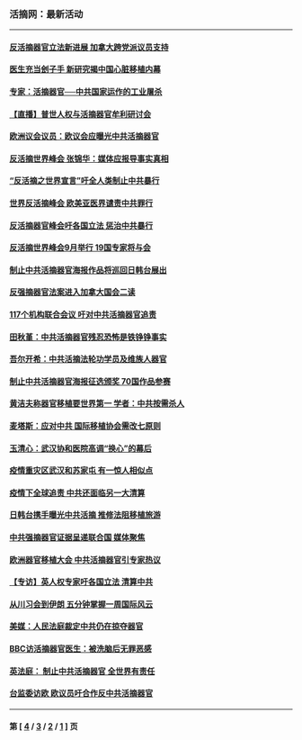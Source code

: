 ### 活摘网：最新活动
---
#### [反活摘器官立法新进展 加拿大跨党派议员支持](../../pages/nf5883/n13876061.md?12090430) 
#### [医生充当刽子手 新研究揭中国心脏移植内幕](../../pages/nf5883/n13772291.md?12090430) 
#### [专家：活摘器官──中共国家运作的工业屠杀](../../pages/nf5883/n13761178.md?12090430) 
#### [【直播】普世人权与活摘器官牟利研讨会](../../pages/nf5883/n13425146.md?12090430) 
#### [欧洲议会议员：欧议会应曝光中共活摘器官](../../pages/nf5883/n13336571.md?12090430) 
#### [反活摘世界峰会 张锦华：媒体应报导事实真相](../../pages/nf5883/n13278502.md?12090430) 
#### [“反活摘之世界宣言”吁全人类制止中共暴行](../../pages/nf5883/n13259730.md?12090430) 
#### [世界反活摘峰会 欧美亚医界谴责中共罪行](../../pages/nf5883/n13253550.md?12090430) 
#### [反活摘器官峰会吁各国立法 惩治中共暴行](../../pages/nf5883/n13245052.md?12090430) 
#### [反活摘世界峰会9月举行 19国专家将与会](../../pages/nf5883/n13201492.md?12090430) 
#### [制止中共活摘器官海报作品将巡回日韩台展出](../../pages/nf5883/n13177791.md?12090430) 
#### [反强摘器官法案进入加拿大国会二读](../../pages/nf5883/n13033450.md?12090430) 
#### [117个机构联合会议 吁对中共活摘器官追责](../../pages/nf5883/n12775087.md?12090430) 
#### [田秋堇：中共活摘器官残忍恐怖是铁铮铮事实](../../pages/nf5883/n12702148.md?12090430) 
#### [吾尔开希：中共活摘法轮功学员及维族人器官](../../pages/nf5883/n12693197.md?12090430) 
#### [制止中共活摘器官海报征选颁奖 70国作品参赛](../../pages/nf5883/n12692050.md?12090430) 
#### [黄洁夫称器官移植要世界第一 学者：中共按需杀人](../../pages/nf5883/n12572329.md?12090430) 
#### [麦塔斯：应对中共 国际移植协会需改七原则](../../pages/nf5883/n12514711.md?12090430) 
#### [玉清心：武汉协和医院高调“换心”的幕后](../../pages/nf5883/n12298730.md?12090430) 
#### [疫情重灾区武汉和苏家屯 有一惊人相似点](../../pages/nf5883/n12150824.md?12090430) 
#### [疫情下全球追责 中共还面临另一大清算](../../pages/nf5883/n12070397.md?12090430) 
#### [日韩台携手曝光中共活摘 推修法阻移植旅游](../../pages/nf5883/n11712046.md?12090430) 
#### [中共强摘器官证据呈递联合国 媒体聚焦](../../pages/nf5883/n11546426.md?12090430) 
#### [欧洲器官移植大会 中共活摘器官引专家热议](../../pages/nf5883/n11539095.md?12090430) 
#### [【专访】英人权专家吁各国立法 清算中共](../../pages/nf5883/n11367315.md?12090430) 
#### [从川习会到伊朗 五分钟掌握一周国际风云](../../pages/nf5883/n11338520.md?12090430) 
#### [美媒：人民法庭裁定中共仍在掠夺器官](../../pages/nf5883/n11334897.md?12090430) 
#### [BBC访活摘器官医生：被洗脑后无罪恶感](../../pages/nf5883/n11335935.md?12090430) 
#### [英法庭： 制止中共活摘器官 全世界有责任](../../pages/nf5883/n11330691.md?12090430) 
#### [台监委访欧 欧议员吁合作反中共活摘器官](../../pages/nf5883/n11109190.md?12090430) 

---
#### 第 [ [4](./4.md?12090430) / [3](./3.md?12090430) / [2](./2.md?12090430) / [1](./1.md?12090430) ] 页
